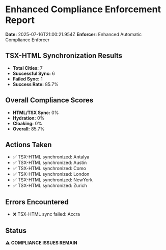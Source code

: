 # Enhanced Compliance Enforcement Report
**Date:** 2025-07-16T21:00:21.954Z
**Enforcer:** Enhanced Automatic Compliance Enforcer

## TSX-HTML Synchronization Results
- **Total Cities:** 7
- **Successful Sync:** 6
- **Failed Sync:** 1
- **Success Rate:** 85.7%

## Overall Compliance Scores
- **HTML/TSX Sync:** 0%
- **Hydration:** 0%
- **Cloaking:** 0%
- **Overall:** 85.7%

## Actions Taken
- ✅ TSX-HTML synchronized: Antalya
- ✅ TSX-HTML synchronized: Austin
- ✅ TSX-HTML synchronized: Como
- ✅ TSX-HTML synchronized: London
- ✅ TSX-HTML synchronized: NewYork
- ✅ TSX-HTML synchronized: Zurich

## Errors Encountered
- ❌ TSX-HTML sync failed: Accra

## Status
⚠️ **COMPLIANCE ISSUES REMAIN**
